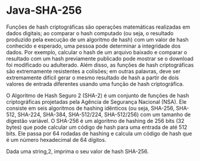 # Java-SHA-256

Funções de hash criptográficas são operações matemáticas realizadas em dados digitais; ao comparar o hash computado (ou seja, o resultado produzido pela execução de um algoritmo de hash) com um valor de hash conhecido e esperado, uma pessoa pode determinar a integridade dos dados. Por exemplo, calcular o hash de um arquivo baixado e comparar o resultado com um hash previamente publicado pode mostrar se o download foi modificado ou adulterado. Além disso, as funções de hash criptográficas são extremamente resistentes a colisões; em outras palavras, deve ser extremamente difícil gerar o mesmo resultado de hash a partir de dois valores de entrada diferentes usando uma função de hash criptográfica.

O Algoritmo de Hash Seguro 2 (SHA-2) é um conjunto de funções de hash criptográficas projetadas pela Agência de Segurança Nacional (NSA). Ele consiste em seis algoritmos de hashing idênticos (ou seja, SHA-256, SHA-512, SHA-224, SHA-384, SHA-512/224, SHA-512/256) com um tamanho de digestão variável. O SHA-256 é um algoritmo de hashing de 256 bits (32 bytes) que pode calcular um código de hash para uma entrada de até 512 bits. Ele passa por 64 rodadas de hashing e calcula um código de hash que é um número hexadecimal de 64 dígitos.

Dada uma string,2, imprima o seu valor de hash SHA-256.
